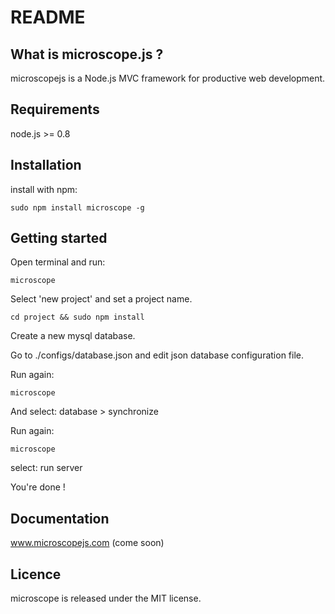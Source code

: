 README
======

What is microscope.js ?
-----------------------

microscopejs is a Node.js MVC framework for productive web development.

Requirements
------------

node.js >= 0.8

Installation
------------
install with npm:

	sudo npm install microscope -g

Getting started
---------------

Open terminal and run:

	microscope

Select 'new project' and set a project name.

	cd project && sudo npm install

Create a new mysql database.

Go to ./configs/database.json and edit json database configuration file.

Run again:

	microscope

And select: database > synchronize

Run again:

	microscope

select: run server

You're done !

Documentation
-------------

www.microscopejs.com (come soon)

Licence
-------

microscope is released under the MIT license.